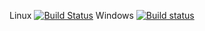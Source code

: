 Linux [![Build Status](https://travis-ci.org/CallForSanity/Gaalop.svg?branch=gaalop_precompiler)](https://travis-ci.org/CallForSanity/Gaalop)
Windows [![Build status](https://ci.appveyor.com/api/projects/status/g7y459h6sa6kn39h/branch/gaalop_precompiler?svg=true)](https://ci.appveyor.com/project/CallForSanity/gaalop/branch/gaalop_precompiler)
